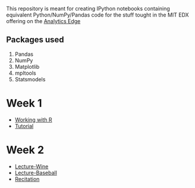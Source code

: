 
This repository is meant for creating IPython notebooks containing equivalent Python/NumPy/Pandas code 
for the stuff tought in the MIT EDX offering on the [Analytics Edge](https://www.edx.org/course/mitx/mitx-15-071x-analytics-edge-1416)

Packages used
-------------

1. Pandas
2. NumPy
3. Matplotlib
4. mpltools
5. Statsmodels

# Week 1 

* [Working with R](http://nbviewer.ipython.org/github/nipunreddevil/PythonAnalyticsEdge/tree/master/week_1/working_with_r/)
* [Tutorial](http://nbviewer.ipython.org/github/nipunreddevil/PythonAnalyticsEdge/tree/master/week_1/recitation/)

# Week 2
* [Lecture-Wine](http://nbviewer.ipython.org/github/nipunreddevil/PythonAnalyticsEdge/blob/master/week_2/lecture/wine.ipynb?create=1)
* [Lecture-Baseball](http://nbviewer.ipython.org/github/nipunreddevil/PythonAnalyticsEdge/blob/master/week_2/lecture/baseball.ipynb?create=1)
* [Recitation](http://nbviewer.ipython.org/github/nipunreddevil/PythonAnalyticsEdge/blob/master/week_2/recitation.ipynb?create=1)
